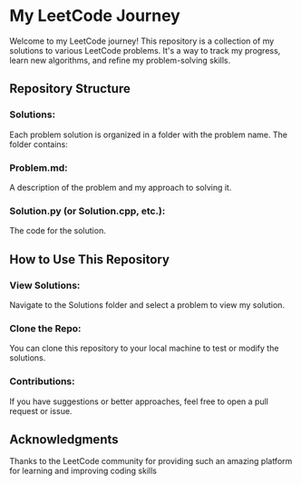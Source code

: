 # My LeetCode Journey
Welcome to my LeetCode journey! This repository is a collection of my solutions to various LeetCode problems.
It's a way to track my progress, learn new algorithms, and refine my problem-solving skills.

## Repository Structure
### Solutions: 
Each problem solution is organized in a folder with the problem name. The folder contains:
### Problem.md:
A description of the problem and my approach to solving it.
### Solution.py (or Solution.cpp, etc.): 
The code for the solution.

## How to Use This Repository
### View Solutions:
Navigate to the Solutions folder and select a problem to view my solution.
### Clone the Repo: 
You can clone this repository to your local machine to test or modify the solutions.
### Contributions: 
If you have suggestions or better approaches, feel free to open a pull request or issue.

## Acknowledgments
Thanks to the LeetCode community for providing such an amazing platform for learning and improving coding skills
